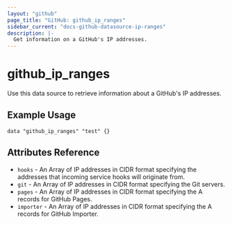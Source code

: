 ```yaml
---
layout: "github"
page_title: "GitHub: github_ip_ranges"
sidebar_current: "docs-github-datasource-ip-ranges"
description: |-
  Get information on a GitHub's IP addresses.
---
```


# github_ip_ranges

Use this data source to retrieve information about a GitHub's IP addresses.
## Example Usage

```hcl
data "github_ip_ranges" "test" {}
```

## Attributes Reference

 * `hooks` - An Array of IP addresses in CIDR format specifying the addresses that incoming service hooks will originate from.
 * `git` - An Array of IP addresses in CIDR format specifying the Git servers.
 * `pages` - An Array of IP addresses in CIDR format specifying the A records for GitHub Pages.
 * `importer` - An Array of IP addresses in CIDR format specifying the A records for GitHub Importer.
